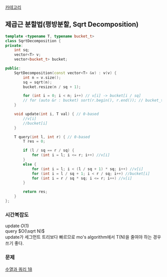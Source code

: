[카테고리](/README.md)
## 제곱근 분할법(평방분할, Sqrt Decomposition)
```cpp
template <typename T, typename bucket_t>
class SqrtDecomposition {
private:
    int sq;
    vector<T> v;
    vector<bucket_t> bucket;

public:
    SqrtDecomposition(const vector<T> &v) : v(v) {
        int n = v.size();
        sq = sqrt(n);
        bucket.resize(n / sq + 1);

        for (int i = 0; i < n; i++) // v[i] -> bucket[i / sq]
        // for (auto &r : bucket) sort(r.begin(), r.end()); // bucket_t가 Container일 때
    }

    void update(int i, T val) { // 0-based
        //v[i]
        //bucket[i]
    }

    T query(int l, int r) { // 0-based
        T res = 0;

        if (l / sq == r / sq) {
            for (int i = l; i <= r; i++) //v[i]
        }
        else {
            for (int i = l; i < (l / sq + 1) * sq; i++) //v[i]
            for (int i = l / sq + 1; i < r / sq; i++) //bucket[i]
            for (int i = r / sq * sq; i <= r; i++) //v[i]
        }

        return res;
    }
};
```
### 시간복잡도 
update $O(1)$   
query $O(\sqrt N)$   
update가 세그먼트 트리보다 빠르므로 mo's algorithm에서 T(N)을 줄여야 하는 경우 쓰기 좋다.

### 문제
[수열과 쿼리 18](https://www.acmicpc.net/problem/14504)